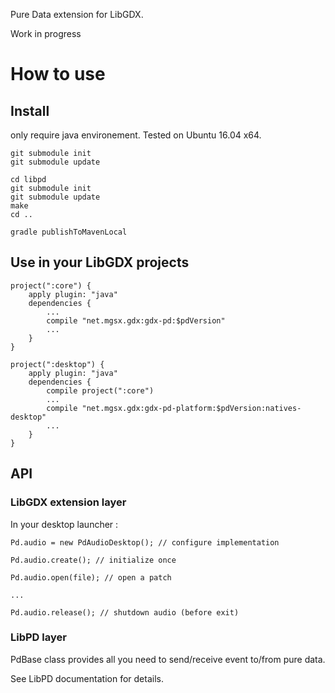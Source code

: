 
Pure Data extension for LibGDX.

Work in progress

# How to use

## Install

only require java environement. Tested on Ubuntu 16.04 x64.


```
git submodule init
git submodule update

cd libpd
git submodule init
git submodule update
make
cd ..

gradle publishToMavenLocal

```

## Use in your LibGDX projects

```
project(":core") {
    apply plugin: "java"
    dependencies {
        ...
        compile "net.mgsx.gdx:gdx-pd:$pdVersion"
        ...
    }
}

project(":desktop") {
    apply plugin: "java"
    dependencies {
    	compile project(":core")
        ...
        compile "net.mgsx.gdx:gdx-pd-platform:$pdVersion:natives-desktop"
        ...
    }
}
```

## API

### LibGDX extension layer

In your desktop launcher :

```
Pd.audio = new PdAudioDesktop(); // configure implementation
		
Pd.audio.create(); // initialize once

Pd.audio.open(file); // open a patch

...

Pd.audio.release(); // shutdown audio (before exit)
```

### LibPD layer

PdBase class provides all you need to send/receive event to/from pure data.

See LibPD documentation for details.

